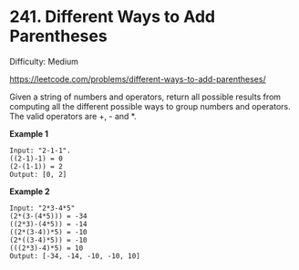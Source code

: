 # 241. Different Ways to Add Parentheses

Difficulty: Medium

https://leetcode.com/problems/different-ways-to-add-parentheses/

Given a string of numbers and operators, return all possible results from computing all the different possible ways to group numbers and operators. The valid operators are +, - and *.

**Example 1**
```
Input: "2-1-1".
((2-1)-1) = 0
(2-(1-1)) = 2
Output: [0, 2]
```

**Example 2**
```
Input: "2*3-4*5"
(2*(3-(4*5))) = -34
((2*3)-(4*5)) = -14
((2*(3-4))*5) = -10
(2*((3-4)*5)) = -10
(((2*3)-4)*5) = 10
Output: [-34, -14, -10, -10, 10]
```
